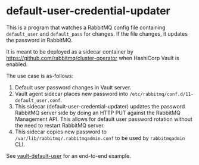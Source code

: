# default-user-credential-updater

This is a program that watches a RabbitMQ config file containing `default_user` and `default_pass` for changes.
If the file changes, it updates the password in RabbitMQ.

It is meant to be deployed as a sidecar container by https://github.com/rabbitmq/cluster-operator when HashiCorp Vault is enabled.

The use case is as-follows:
1. Default user password changes in Vault server.
1. Vault agent sidecar places new password into `/etc/rabbitmq/conf.d/11-default_user.conf`.
1. This sidecar (default-user-credential-updater) updates the password RabbitMQ server side by doing an HTTP PUT against the RabbitMQ Management API. This allows for default user password rotation without the need to restart RabbitMQ server.
1. This sidecar copies new password to `/var/lib/rabbitmq/.rabbitmqadmin.conf` to be used by `rabbitmqadmin` CLI.

See [vault-default-user](https://github.com/rabbitmq/cluster-operator/tree/main/docs/examples/vault-default-user) for an end-to-end example.
